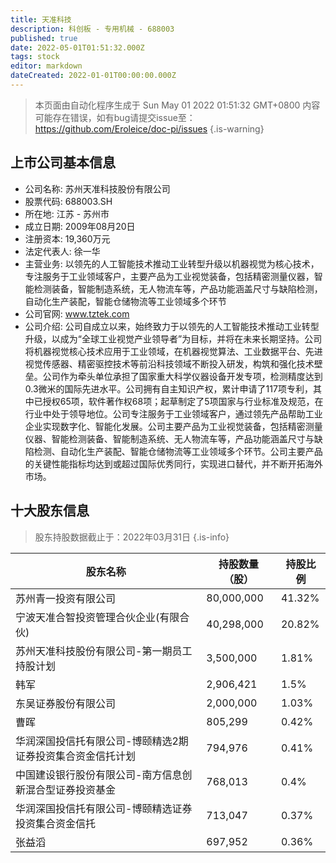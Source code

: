 ```yaml
---
title: 天准科技
description: 科创板 - 专用机械 - 688003
published: true
date: 2022-05-01T01:51:32.000Z
tags: stock
editor: markdown
dateCreated: 2022-01-01T00:00:00.000Z
---
```


> 本页面由自动化程序生成于 Sun May 01 2022 01:51:32 GMT+0800
> 内容可能存在错误，如有bug请提交issue至：https://github.com/Eroleice/doc-pi/issues
{.is-warning}

## 上市公司基本信息
- 公司名称: 苏州天准科技股份有限公司
- 股票代码: 688003.SH
- 所在地: 江苏 - 苏州市
- 成立日期: 2009年08月20日
- 注册资本: 19,360万元
- 法定代表人: 徐一华
- 主营业务: 以领先的人工智能技术推动工业转型升级以机器视觉为核心技术，专注服务于工业领域客户，主要产品为工业视觉装备，包括精密测量仪器，智能检测装备，智能制造系统，无人物流车等，产品功能涵盖尺寸与缺陷检测，自动化生产装配，智能仓储物流等工业领域多个环节
- 公司官网: www.tztek.com
- 公司介绍: 公司自成立以来，始终致力于以领先的人工智能技术推动工业转型升级，以成为“全球工业视觉产业领导者”为目标，并将在未来长期坚持。公司将机器视觉核心技术应用于工业领域，在机器视觉算法、工业数据平台、先进视觉传感器、精密驱控技术等前沿科技领域不断投入研发，构筑和强化技术壁垒。公司作为牵头单位承担了国家重大科学仪器设备开发专项，检测精度达到0.3微米的国际先进水平。公司拥有自主知识产权，累计申请了117项专利，其中已授权65项，软件著作权68项；起草制定了5项国家与行业标准及规范，在行业中处于领导地位。公司专注服务于工业领域客户，通过领先产品帮助工业企业实现数字化、智能化发展。公司主要产品为工业视觉装备，包括精密测量仪器、智能检测装备、智能制造系统、无人物流车等，产品功能涵盖尺寸与缺陷检测、自动化生产装配、智能仓储物流等工业领域多个环节。公司主要产品的关键性能指标均达到或超过国际优秀同行，实现进口替代，并不断开拓海外市场。


## 十大股东信息
> 股东持股数据截止于：2022年03月31日
{.is-info}

| 股东名称 | 持股数量（股） | 持股比例 |
| --- | --- | --- |
| 苏州青一投资有限公司 | 80,000,000 | 41.32% |
| 宁波天准合智投资管理合伙企业(有限合伙) | 40,298,000 | 20.82% |
| 苏州天准科技股份有限公司-第一期员工持股计划 | 3,500,000 | 1.81% |
| 韩军 | 2,906,421 | 1.5% |
| 东吴证券股份有限公司 | 2,000,000 | 1.03% |
| 曹晖 | 805,299 | 0.42% |
| 华润深国投信托有限公司-博颐精选2期证券投资集合资金信托计划 | 794,976 | 0.41% |
| 中国建设银行股份有限公司-南方信息创新混合型证券投资基金 | 768,013 | 0.4% |
| 华润深国投信托有限公司-博颐精选证券投资集合资金信托 | 713,047 | 0.37% |
| 张益滔 | 697,952 | 0.36% |




